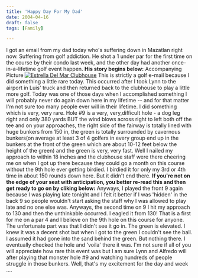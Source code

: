 ```yaml
---
title: 'Happy Day For My Dad'
date: 2004-04-16
draft: false
tags: [Family]

---
```


I got an email from my dad today who's suffering down in Mazatlan right now. Suffering from golf addiction. He shot a 1 under par for the first time on the course by their condo last week, and the other day had another once-in-a-lifetime golf event happen. **His story begins below:** Accompanying Picture [![Estrella Del Mar Clubhouse](http://www.mennoboy.com/chris/archives/images/family/edmfrankgolf-thumb.JPG)](http://www.mennoboy.com/chris/archives/images/family/edmfrankgolf.JPG) This is strictly a golf e-mail because I did something a little rare today. This occurred after I took Lynn to the airport in Luis' truck and then returned back to the clubhouse to play a little more golf. Today was one of those days when I accomplished something I will probably never do again down here in my lifetime -- and for that matter I'm not sure too many people ever will in their lifetime. I did something which is very, very rare. Hole #9 is a very, very,difficult hole - a dog leg right and only 380 yards BUT the wind blows across right to left both off the tee and on your approaches, the right side of the fairway is totally lined with huge bunkers from 150 in, the green is totally surrounded by cavernous bunkers(on average at least 3 of 4 golfers in every group end up in the bunkers at the front of the green which are about 10-12 feet below the height of the green) and the green is very, very fast. Well I nailed my approach to within 18 inches and the clubhouse staff were there cheering me on when I got up there because they could go a month on this course without the 9th hole ever getting birdied. I birdied it for only my 3rd or 4th time in about 150 rounds down here. But it didn't end there. **If you're not on the edge of your seat with anticipation, you better re-read this and then get ready to go on by cliking below:**  Anyways, I played the front 9 again because I was playing late tonight and I felt it better if I was 'hidden' in the back 9 so people wouldn't start asking the staff why I was allowed to play late and no one else was. Anyways, the second time on 9 I hit my approach to 130 and then the unthinkable occurred. I eagled it from 130! That is a first for me on a par 4 and I believe on the 9th hole on this course for anyone. The unfortunate part was that I didn't see it go in. The green is elevated. I knew it was a decent shot but when I got to the green I couldn't see the ball. I assumed it had gone into the sand behind the green. But nothing there. I eventually checked the hole and 'voila' there it was. I'm not sure if all of you will appreciate how rare this event was but I am sure Lynn and Alfredo will after playing that monster hole #9 and watching hundreds of people struggle in those bunkers. Well, that's my excitement for the day and week ....
